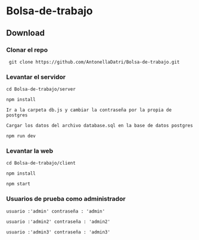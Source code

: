 # Bolsa-de-trabajo

## Download
### Clonar el repo
```
 git clone https://github.com/AntonellaDatri/Bolsa-de-trabajo.git
```

### Levantar el servidor

```
cd Bolsa-de-trabajo/server 

npm install

Ir a la carpeta db.js y cambiar la contraseña por la propia de postgres

Cargar los datos del archivo database.sql en la base de datos postgres

npm run dev
```
	
### Levantar la web
```
cd Bolsa-de-trabajo/client 

npm install 

npm start 
```
### Usuarios de prueba como administrador

```
usuario :'admin' contraseña : 'admin'

usuario :'admin2' contraseña : 'admin2'

usuario :'admin3' contraseña : 'admin3'
```
